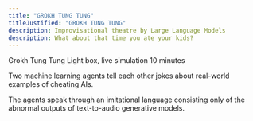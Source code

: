 ```yaml
---
title: "GROKH TUNG TUNG"
titleJustified: "GROKH TUNG TUNG"
description: Improvisational theatre by Large Language Models
description: What about that time you ate your kids?
---
```


Grokh Tung Tung
Light box, live simulation
10 minutes

Two machine learning agents tell each other jokes about real-world examples of cheating AIs.

The agents speak through an imitational language consisting only of the abnormal outputs of text-to-audio generative models.